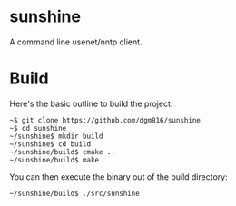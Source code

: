 # sunshine
A command line usenet/nntp client.

# Build

Here's the basic outline to build the project:

    ~$ git clone https://github.com/dgm816/sunshine
    ~$ cd sunshine
    ~/sunshine$ mkdir build
    ~/sunshine$ cd build
    ~/sunshine/build$ cmake ..
    ~/sunshine/build$ make

You can then execute the binary out of the build directory:

    ~/sunshine/build$ ./src/sunshine
